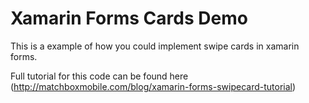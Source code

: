 # Xamarin Forms Cards Demo

This is a example of how you could implement swipe cards in xamarin forms. 

Full tutorial for this code can be found here (http://matchboxmobile.com/blog/xamarin-forms-swipecard-tutorial)
